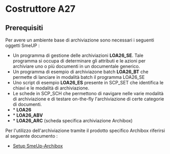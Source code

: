 # Costruttore A27
## Prerequisiti
Per avere un  ambiente base di archiviazione sono necessari i seguenti oggetti SmeUP : 
-  Un programma di gestione delle archiviazioni **LOA26_SE**. Tale programma si occupa di determinare gli attributi e le azioni per archiviare uno o più documenti in un documentale generico.
-  Un programma di esempio di archiviazone batch **LOA26_BT** che permette di lanciare in modalità batch il programma LOA26_SE
-  Uno script di esempio **LOA26_ES** presente in SCP_SET che identifica le chiavi e le modalità di archiviazione.
-  Le schede in SCP_SCH che permettono di navigare nelle varie modalità di archiviazione e di testare on-the-fly l'archiviazione di certe categorie di documenti.
- \* **LOA26**
- \* **LOA26_ABV**
- \* **LOA26_ARC** (scheda specifica archiviazione Archibox)

Per l'utilizzo dell'archiviazione tramite il prodotto specifico Archibox riferirsi al seguente documento : 
- [Setup SmeUp-Archibox](Sorgenti/DOC/TA/B£AMO/ODIAAB_02)

